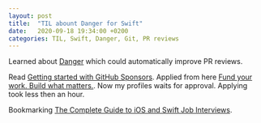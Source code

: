 ```yaml
---
layout: post
title:  "TIL abount Danger for Swift"
date:   2020-09-18 19:34:00 +0200
categories: TIL, Swift, Danger, Git, PR reviews
---
```

Learned about [Danger](https://danger.systems/swift/) which could automatically improve PR reviews. 

Read [Getting started with GitHub Sponsors](https://github.blog/2020-03-24-getting-started-with-github-sponsors/). Applied from here [Fund your work. Build what matters.](https://github.com/sponsors). Now my profiles waits for approval. Applying took less then an hour.

Bookmarking [The Complete Guide to iOS and Swift Job Interviews](https://www.hackingwithswift.com/articles/157/the-complete-guide-to-ios-and-swift-job-interviews).
